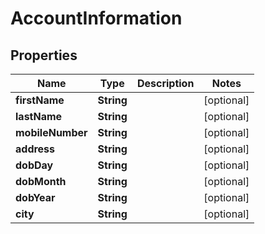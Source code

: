 # AccountInformation

## Properties
Name | Type | Description | Notes
------------ | ------------- | ------------- | -------------
**firstName** | **String** |  |  [optional]
**lastName** | **String** |  |  [optional]
**mobileNumber** | **String** |  |  [optional]
**address** | **String** |  |  [optional]
**dobDay** | **String** |  |  [optional]
**dobMonth** | **String** |  |  [optional]
**dobYear** | **String** |  |  [optional]
**city** | **String** |  |  [optional]

